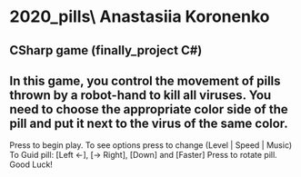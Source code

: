 # 2020_pills\ Anastasiia Koronenko
CSharp game (finally_project С#)
-------------------------------
In this game, you control the movement of pills thrown by a robot-hand to kill all viruses. 
You need to choose the appropriate color side of the pill and put it next to the virus of the same color.
---------------------------------------------------------------------------------------------------------
Press <START> to begin play.
To see options press <CONTROL> to change (Level | Speed | Music)
To Guid pill: [Left <-], [-> Right], [Down] and [Faster]
Press <SPACE> to rotate pill.
Good Luck!
